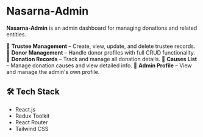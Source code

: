 # Nasarna-Admin

**Nasarna-Admin** is an admin dashboard for managing donations and related entities.

  🔹 **Trustee Management** – Create, view, update, and delete trustee records.
  🔹 **Donor Management** – Handle donor profiles with full CRUD functionality.
  🔹 **Donation Records** – Track and manage all donation details.
  🔹 **Causes List** – Manage donation causes and view detailed info.
  🔹 **Admin Profile** – View and manage the admin's own profile.

  ## 🛠 Tech Stack

- React.js
- Redux Toolkit
- React Router
- Tailwind CSS
